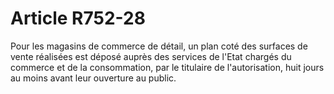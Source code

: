 # Article R752-28

<p>Pour les magasins de commerce de détail, un plan coté des surfaces de vente réalisées est déposé auprès des services de l'Etat chargés du commerce et de la consommation, par le titulaire de l'autorisation, huit jours au moins avant leur ouverture au public. </p>